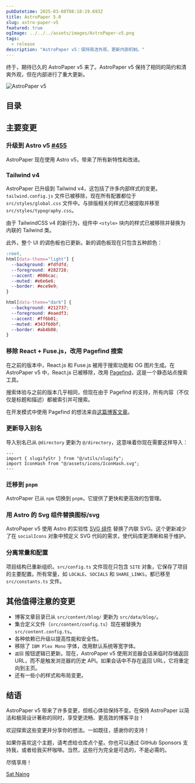 ```yaml
---
pubDatetime: 2025-03-08T08:18:19.693Z
title: AstroPaper 5.0
slug: astro-paper-v5
featured: true
ogImage: ../../../assets/images/AstroPaper-v5.png
tags:
  - release
description: "AstroPaper v5：保持简洁外观，更新内部机制。"
---
```


终于，期待已久的 AstroPaper v5 来了。AstroPaper v5 保持了相同的简约和清爽外观，但在内部进行了重大更新。

![AstroPaper v5](@/assets/images/AstroPaper-v5.png)

## 目录

## 主要变更

### 升级到 Astro v5 [#455](https://github.com/satnaing/astro-paper/pull/455)

AstroPaper 现在使用 Astro v5，带来了所有新特性和改进。

### Tailwind v4

AstroPaper 已升级到 Tailwind v4，这包括了许多内部样式的变更。`tailwind.config.js` 文件已被移除，现在所有配置都位于 `src/styles/global.css` 文件中。与排版相关的样式已被提取并移至 `src/styles/typography.css`。

由于 TailwindCSS v4 的新行为，组件中 `<style>` 块内的样式已被移除并替换为内联的 Tailwind 类。

此外，整个 UI 的调色板也已更新。新的调色板现在只包含五种颜色：

```css
:root,
html[data-theme="light"] {
  --background: #fdfdfd;
  --foreground: #282728;
  --accent: #006cac;
  --muted: #e6e6e6;
  --border: #ece9e9;
}

html[data-theme="dark"] {
  --background: #212737;
  --foreground: #eaedf3;
  --accent: #ff6b01;
  --muted: #343f60bf;
  --border: #ab4b08;
}
```

### 移除 React + Fuse.js，改用 Pagefind 搜索

在之前的版本中，React.js 和 Fuse.js 被用于搜索功能和 OG 图片生成。在 AstroPaper v5 中，React.js 已被移除，改用 [Pagefind](https://pagefind.app/)，这是一个静态站点搜索工具。

搜索体验与之前的版本几乎相同，但现在由于 Pagefind 的支持，所有内容（不仅仅是标题和描述）都被索引并可搜索。

在开发模式中使用 Pagefind 的想法来自[这篇博客文章](https://chrispennington.blog/blog/pagefind-static-search-for-astro-sites/)。

### 更新导入别名

导入别名已从 `@directory` 更新为 `@/directory`，这意味着你现在需要这样导入：

```astro
---
import { slugifyStr } from "@/utils/slugify";
import IconHash from "@/assets/icons/IconHash.svg";
---
```

### 迁移到 `pnpm`

AstroPaper 已从 `npm` 切换到 `pnpm`，它提供了更快和更高效的包管理。

### 用 Astro 的 Svg 组件替换图标/svg

AstroPaper v5 使用 Astro 的实验性 [SVG 组件](https://docs.astro.build/en/reference/experimental-flags/svg/) 替换了内联 SVG。这个更新减少了在 `socialIcons` 对象中预定义 SVG 代码的需求，使代码库更清晰和易于维护。

### 分离常量和配置

项目结构已重新组织。`src/config.ts` 文件现在只包含 `SITE` 对象，它保存了项目的主要配置。所有常量，如 `LOCALE`、`SOCIALS` 和 `SHARE_LINKS`，都已移至 `src/constants.ts` 文件。

## 其他值得注意的变更

- 博客文章目录已从 `src/content/blog/` 更新为 `src/data/blog/`。
- 集合定义文件（`src/content/config.ts`）现在被替换为 `src/content.config.ts`。
- 各种依赖已升级以提高性能和安全性。
- 移除了 `IBM Plex Mono` 字体，改用默认系统等宽字体。
- `返回` 按钮逻辑已更新。现在，AstroPaper v5 使用浏览器会话来临时存储返回 URL，而不是触发浏览器的历史 API。如果会话中不存在返回 URL，它将重定向到主页。
- 还有一些小的样式和布局变更。

## 结语

AstroPaper v5 带来了许多变更，但核心体验保持不变。在保持 AstroPaper 以简洁和极简设计著称的同时，享受更流畅、更高效的博客平台！

欢迎探索这些变更并分享你的想法。一如既往，感谢你的支持！

如果你喜欢这个主题，请考虑给仓库点个星。你也可以通过 GitHub Sponsors 支持我，或者给我买杯咖啡。当然，这些行为完全是可选的，不是必需的。

尽情享用！

[Sat Naing](https://satnaing.dev/)
